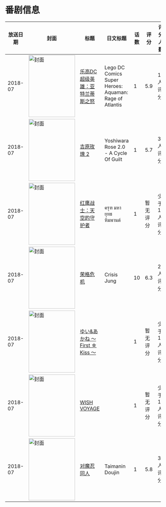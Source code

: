 # 番剧信息

|放送日期|封面|标题|日文标题|话数|评分|评分人数|
|---|---|---|---|---|---|---|
|2018-07|<img src="//lain.bgm.tv/pic/cover/c/f6/dd/246667_4N3N3.jpg" alt="封面" style="width:150px;height:200px;object-fit:cover;">|[乐高DC超级英雄：亚特兰蒂斯之怒](https://bangumi.tv/subject/246667)|Lego DC Comics Super Heroes: Aquaman: Rage of Atlantis|1|5.9|10人评分|
|2018-07|<img src="/img/no_icon_subject.png" alt="封面" style="width:150px;height:200px;object-fit:cover;">|[吉原玫瑰 2](https://bangumi.tv/subject/262105)|Yoshiwara Rose 2.0 - A Cycle Of Guilt|1|5.7|32人评分|
|2018-07|<img src="//lain.bgm.tv/pic/cover/c/61/f9/532580_pJkgN.jpg" alt="封面" style="width:150px;height:200px;object-fit:cover;">|[红鹰战士：天空的守护者](https://bangumi.tv/subject/532580)|ครุฑ มหายุทธ หิมพานต์|1|暂无评分|少于10人评分|
|2018-07|<img src="//lain.bgm.tv/pic/cover/c/09/ef/310584_2grwr.jpg" alt="封面" style="width:150px;height:200px;object-fit:cover;">|[荣格危机](https://bangumi.tv/subject/310584)|Crisis Jung|10|6.3|21人评分|
|2018-07|<img src="/img/no_icon_subject.png" alt="封面" style="width:150px;height:200px;object-fit:cover;">|[ゆい&あかね ～ First ☆ Kiss ～](https://bangumi.tv/subject/374946)||1|暂无评分|少于10人评分|
|2018-07|<img src="//lain.bgm.tv/pic/cover/c/32/f4/392649_6GtQP.jpg" alt="封面" style="width:150px;height:200px;object-fit:cover;">|[WISH VOYAGE](https://bangumi.tv/subject/392649)||1|暂无评分|少于10人评分|
|2018-07|<img src="/img/no_icon_subject.png" alt="封面" style="width:150px;height:200px;object-fit:cover;">|[对魔忍同人](https://bangumi.tv/subject/281997)|Taimanin Doujin|1|5.8|32人评分|
